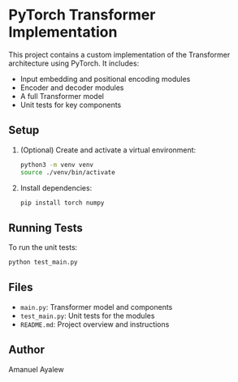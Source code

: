 # PyTorch Transformer Implementation

This project contains a custom implementation of the Transformer architecture using PyTorch. It includes:
- Input embedding and positional encoding modules
- Encoder and decoder modules
- A full Transformer model
- Unit tests for key components

## Setup

1. (Optional) Create and activate a virtual environment:
   ```sh
   python3 -m venv venv
   source ./venv/bin/activate
   ```
2. Install dependencies:
   ```sh
   pip install torch numpy
   ```

## Running Tests

To run the unit tests:
```sh
python test_main.py
```

## Files
- `main.py`: Transformer model and components
- `test_main.py`: Unit tests for the modules
- `README.md`: Project overview and instructions

## Author
Amanuel Ayalew